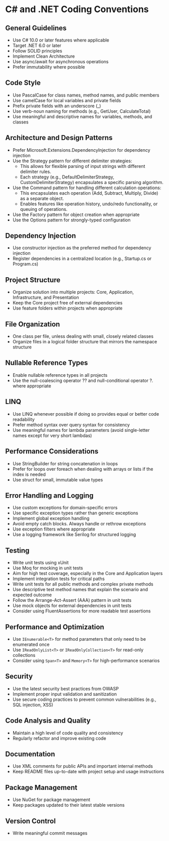 # C# and .NET Coding Conventions

## General Guidelines
- Use C# 10.0 or later features where applicable
- Target .NET 6.0 or later
- Follow SOLID principles
- Implement Clean Architecture
- Use async/await for asynchronous operations
- Prefer immutability where possible

## Code Style
- Use PascalCase for class names, method names, and public members
- Use camelCase for local variables and private fields
- Prefix private fields with an underscore (_)
- Use verb-noun naming for methods (e.g., GetUser, CalculateTotal)
- Use meaningful and descriptive names for variables, methods, and classes

## Architecture and Design Patterns
- Prefer Microsoft.Extensions.DependencyInjection for dependency injection
- Use the Strategy pattern for different delimiter strategies:
    - This allows for flexible parsing of input strings with different delimiter rules.
    - Each strategy (e.g., DefaultDelimiterStrategy, CustomDelimiterStrategy) encapsulates a specific parsing algorithm.
- Use the Command pattern for handling different calculation operations:
    - This encapsulates each operation (Add, Subtract, Multiply, Divide) as a separate object.
    - Enables features like operation history, undo/redo functionality, or queuing of operations.
- Use the Factory pattern for object creation when appropriate
- Use the Options pattern for strongly-typed configuration

## Dependency Injection
- Use constructor injection as the preferred method for dependency injection
- Register dependencies in a centralized location (e.g., Startup.cs or Program.cs)

## Project Structure
- Organize solution into multiple projects: Core, Application, Infrastructure, and Presentation
- Keep the Core project free of external dependencies
- Use feature folders within projects when appropriate

## File Organization
- One class per file, unless dealing with small, closely related classes
- Organize files in a logical folder structure that mirrors the namespace structure

## Nullable Reference Types
- Enable nullable reference types in all projects
- Use the null-coalescing operator ?? and null-conditional operator ?. where appropriate

## LINQ
- Use LINQ whenever possible if doing so provides equal or better code readability
- Prefer method syntax over query syntax for consistency
- Use meaningful names for lambda parameters (avoid single-letter names except for very short lambdas)

## Performance Considerations
- Use StringBuilder for string concatenation in loops
- Prefer for loops over foreach when dealing with arrays or lists if the index is needed
- Use struct for small, immutable value types

## Error Handling and Logging
- Use custom exceptions for domain-specific errors
- Use specific exception types rather than generic exceptions
- Implement global exception handling
- Avoid empty catch blocks. Always handle or rethrow exceptions
- Use exception filters where appropriate
- Use a logging framework like Serilog for structured logging

## Testing
- Write unit tests using xUnit
- Use Moq for mocking in unit tests
- Aim for high test coverage, especially in the Core and Application layers
- Implement integration tests for critical paths
- Write unit tests for all public methods and complex private methods
- Use descriptive test method names that explain the scenario and expected outcome
- Follow the Arrange-Act-Assert (AAA) pattern in unit tests
- Use mock objects for external dependencies in unit tests
- Consider using FluentAssertions for more readable test assertions

## Performance and Optimization
- Use `IEnumerable<T>` for method parameters that only need to be enumerated once
- Use `IReadOnlyList<T>` or `IReadOnlyCollection<T>` for read-only collections
- Consider using `Span<T>` and `Memory<T>` for high-performance scenarios

## Security
- Use the latest security best practices from OWASP
- Implement proper input validation and sanitization
- Use secure coding practices to prevent common vulnerabilities (e.g., SQL injection, XSS)

## Code Analysis and Quality
- Maintain a high level of code quality and consistency
- Regularly refactor and improve existing code

## Documentation
- Use XML comments for public APIs and important internal methods
- Keep README files up-to-date with project setup and usage instructions

## Package Management
- Use NuGet for package management
- Keep packages updated to their latest stable versions

## Version Control
- Write meaningful commit messages
